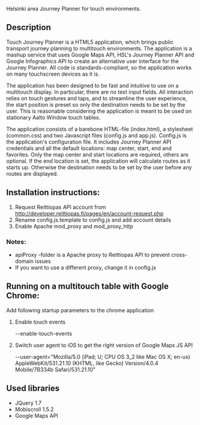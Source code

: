 Helsinki area Journey Planner for touch environments.

Description
-----------

Touch Journey Planner is a HTML5 application, which brings public transport journey planning to multitouch environments. 
The application is a mashup service that uses Google Maps API, HSL's Journey Planner API and Google Infographics API 
to create an alternative user interface for the Journey Planner. All code is standards-compliant, so the application 
works on many touchscreen devices as it is.

The application has been designed to be fast and intuitive to use on a multitouch display. In particular, there are 
no text input fields. All interaction relies on touch gestures and taps, and to streamline the user experience, 
the start position is preset so only the destination needs to be set by the user. This is reasonable 
considering the application is meant to be used on stationary Aalto Window touch tables. 

The application consists of a barebone HTML-file (index.html), a stylesheet (common.css) and two Javascript files 
(config.js and app.js). Config.js is the application's configuration file. It includes Journey Planner API 
credentials and all the default locations: map center, start, end and favorites. Only the map center and start 
locations are required, others are optional. If the end location is set, the application will calculate routes as 
it starts up. Otherwise the destination needs to be set by the user before any routes are displayed.


Installation instructions:
--------------------------

1. Request Reittiopas API account from http://developer.reittiopas.fi/pages/en/account-request.php
2. Rename config.js.template to config.js and add account details
3. Enable Apache mod_proxy and mod_proxy_http

### Notes:

* apiProxy -folder is a Apache proxy to Reittiopas API to prevent cross-domain issues
* If you want to use a different proxy, change it in config.js


Running on a multitouch table with Google Chrome:
-------------------------------------------------

Add following startup parameters to the chrome application

1) Enable touch events 

    --enable-touch-events 

2) Switch user agent to iOS to get the right version of Google Maps JS API

    --user-agent="Mozilla/5.0 (iPad; U; CPU OS 3_2 like Mac OS X; en-us) AppleWebKit/531.21.10 (KHTML, like Gecko) Version/4.0.4 Mobile/7B334b Safari/531.21.10"


Used libraries
--------------

* JQuery 1.7
* Mobiscroll 1.5.2
* Google Maps API